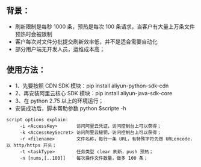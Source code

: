 ## 背景：
* 刷新限制是每秒 1000 条，预热是每次 100 条请求，当客户有大量上万条文件预热时会被限制
* 客户每次对文件分批提交刷新效率低，并不是适合需要自动化
* 部分用户端无开发人员，运维成本高；

## 使用方法：

* 1、先要按照 CDN  SDK 模块：pip install aliyun-python-sdk-cdn
* 2、再安装阿里云核心 SDK 模块：pip install aliyun-java-sdk-core
* 3、在 python 2.75 以上的环境运行；
* 安装成功后，脚本帮助参数 python $scripte -h

```
script options explain:             
	 -i <AccessKey>       访问阿里云凭证，访问控制台上可以获得；             
	 -k <AccessKeySecret> 访问阿里云秘钥，访问控制台上可以获得；             
	 -r <filename>        文件名称，每行一条 URL，有特殊字符先做 URLencode，以 http/https 开头；             
	 -t <taskType>        任务类型 clear 刷新，push 预热；             
	 -n [nums,[..100]]    每次操作文件数量，做多 100 条；
```
